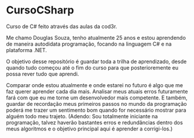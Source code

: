 # CursoCSharp
Curso de C# feito através das aulas da cod3r.

Me chamo Douglas Souza, tenho atualmente 25 anos e estou aprendendo de maneira autodidata programação, focando na linguagem C# e na plataforma .NET.

O objetivo desse repositório é guardar toda a trilha de aprendizado, desde quando tudo começou até o fim do curso para que posterioremente eu possa rever tudo que aprendi.

Comparar onde estou atualmente e onde estarei no futuro é algo que me faz querer aprender cada dia mais. Analisar meus atuais erros futuramente fará com que eu me torne
  um desenvolvedor mais competente. E também, guardar de recordação meus primeiros passos no mundo da programação poderá me trazer um sentimento bom quando for necessário
  mostrar para alguém todo meu trajeto. (Adendo: Sou totalmente iniciante na programação, talvez haverão bastantes erros e redundâncias dentro dos meus algoritmos e o objetivo
  principal aqui é aprender a corrigi-los.)
